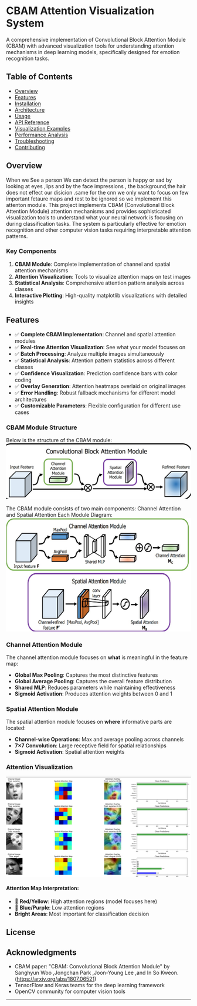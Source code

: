 # CBAM Attention Visualization System

A comprehensive implementation of Convolutional Block Attention Module (CBAM) with advanced visualization tools for understanding attention mechanisms in deep learning models, specifically designed for emotion recognition tasks.

## Table of Contents

- [Overview](#overview)
- [Features](#features)
- [Installation](#installation)
- [Architecture](#architecture)
- [Usage](#usage)
- [API Reference](#api-reference)
- [Visualization Examples](#visualization-examples)
- [Performance Analysis](#performance-analysis)
- [Troubleshooting](#troubleshooting)
- [Contributing](#contributing)

## Overview
 When we See a person We can detect the person  is happy or sad by looking at eyes ,lips and by the face impressions ,  the background,the hair does not effect our disicion .same  for  the  cnn we only want to focus on few important fetaure maps and rest to be ignored  so we implememt this attenton module.
This project implements CBAM (Convolutional Block Attention Module) attention mechanisms and provides sophisticated visualization tools to understand what your neural network is focusing on during classification tasks. The system is particularly effective for emotion recognition and other computer vision tasks requiring interpretable attention patterns.

### Key Components

1. **CBAM Module**: Complete implementation of channel and spatial attention mechanisms
2. **Attention Visualization**: Tools to visualize attention maps on test images
3. **Statistical Analysis**: Comprehensive attention pattern analysis across classes
4. **Interactive Plotting**: High-quality matplotlib visualizations with detailed insights

## Features

- ✅ **Complete CBAM Implementation**: Channel and spatial attention modules
- ✅ **Real-time Attention Visualization**: See what your model focuses on
- ✅ **Batch Processing**: Analyze multiple images simultaneously
- ✅ **Statistical Analysis**: Attention pattern statistics across different classes
- ✅ **Confidence Visualization**: Prediction confidence bars with color coding
- ✅ **Overlay Generation**: Attention heatmaps overlaid on original images
- ✅ **Error Handling**: Robust fallback mechanisms for different model architectures
- ✅ **Customizable Parameters**: Flexible configuration for different use cases




### CBAM Module Structure
Below is the structure of the CBAM module:
![Overview](images/overview.jpg)
 
 The CBAM module consists of two main components: Channel Attention and Spatial Attention Each Module Diagram:
 ![diagram](images/channelandspatialdetailed.jpg) 
### Channel Attention Module

The channel attention module focuses on **what** is meaningful in the feature map:

- **Global Max Pooling**: Captures the most distinctive features
- **Global Average Pooling**: Captures the overall feature distribution
- **Shared MLP**: Reduces parameters while maintaining effectiveness
- **Sigmoid Activation**: Produces attention weights between 0 and 1

### Spatial Attention Module

The spatial attention module focuses on **where** informative parts are located:

- **Channel-wise Operations**: Max and average pooling across channels
- **7×7 Convolution**: Large receptive field for spatial relationships
- **Sigmoid Activation**: Spatial attention weights

### Attention Visualization
![visual](images/output-1.jpg)



#### Attention Map Interpretation:
- 🔴 **Red/Yellow**: High attention regions (model focuses here)
- 🔵 **Blue/Purple**: Low attention regions
- **Bright Areas**: Most important for classification decision

## License


## Acknowledgments

- CBAM paper: "CBAM: Convolutional Block Attention Module" by Sanghyun Woo ,Jongchan Park ,Joon-Young Lee ,and In So Kweon.(https://arxiv.org/abs/1807.06521)
- TensorFlow and Keras teams for the deep learning framework
- OpenCV community for computer vision tools



---
